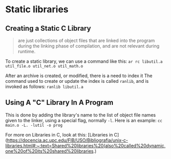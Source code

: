 # Static libraries

## Creating a Static C Library
 > are just collections of object files that are linked into the program during the linking phase of compilation, and are not relevant during runtime.

To create a static library, we can use a command like this:
`ar rc libutil.a util_file.o util_net.o util_math.o`

After an archive is created, or modified, there is a need to index it
The command used to create or update the index is called `ranlib`, and is invoked as follows:
```ranlib libutil.a```

## Using A "C" Library In A Program
This is done by adding the library's name to the list of object file names given to the linker, using a special flag, normally `-l`. Here is an example:
```cc main.o -L. -lutil -o prog```

For more on Libraries in C, look at this: [Libraries in C](https://docencia.ac.upc.edu/FIB/USO/Bibliografia/unix-c-libraries.html#:~:text=Shared%20libraries%20(also%20called%20dynamic,one%20of%20its%20shared%20libraries.)
